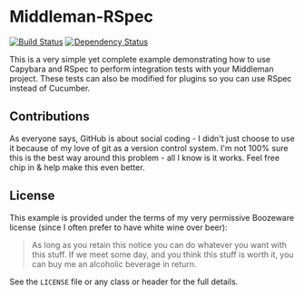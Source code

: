 # Middleman-RSpec

[![Build Status](https://travis-ci.org/simonrice/middleman-rspec.png)](https://travis-ci.org/simonrice/middleman-rspec)
[![Dependency Status](https://gemnasium.com/simonrice/middleman-rspec.png)](https://gemnasium.com/simonrice/middleman-rspec)

This is a very simple yet complete example demonstrating how to use Capybara and RSpec to perform integration tests with your Middleman project.  These tests can also be modified for plugins so you can use RSpec instead of Cucumber.

## Contributions

As everyone says, GitHub is about social coding - I didn't just choose to use it because of my love of git as a version control system.  I'm not 100% sure this is the best way around this problem - all I know is it works.  Feel free chip in & help make this even better.

## License

This example is provided under the terms of my very permissive Boozeware license (since I often prefer to have white wine over beer):

> As long as you retain this notice you can do whatever you want with this stuff. If we meet some day, and you think this stuff is worth it, you can buy me an alcoholic beverage in return.

See the `LICENSE` file or any class or header for the full details.
